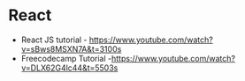 # React

- React JS tutorial - https://www.youtube.com/watch?v=sBws8MSXN7A&t=3100s
- Freecodecamp Tutorial -https://www.youtube.com/watch?v=DLX62G4lc44&t=5503s
